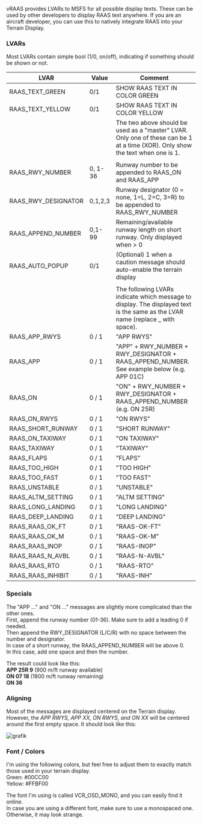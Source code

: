 vRAAS provides LVARs to MSFS for all possible display texts. These can be used by other developers to display RAAS text anywhere.
If you are an aircraft developer, you can use this to natively integrate RAAS into your Terrain Display.

### LVARs

Most LVARs contain simple bool (1/0, on/off), indicating if something should be shown or not.

| LVAR                 | Value    | Comment                                                                                                             |
|----------------------|----------|----------------------------------------------------------------------------------------------------------------------|
| RAAS_TEXT_GREEN      | 0/1      | SHOW RAAS TEXT IN COLOR GREEN                                                                                       |
| RAAS_TEXT_YELLOW     | 0/1      | SHOW RAAS TEXT IN COLOR YELLOW                                                                                      |
|                      |          | The two above should be used as a "master" LVAR. Only one of these can be 1 at a time (XOR). Only show the text when one is 1. |
|                      |          |                                                                                                                     |
| RAAS_RWY_NUMBER      | 0, 1-36  | Runway number to be appended to RAAS_ON and RAAS_APP                                                                |
| RAAS_RWY_DESIGNATOR  | 0,1,2,3  | Runway designator (0 = none, 1=L, 2=C, 3=R) to be appended to RAAS_RWY_NUMBER                                       |
| RAAS_APPEND_NUMBER   | 0,1-99   | Remaining/available runway length on short runway. Only displayed when > 0                                          |
| RAAS_AUTO_POPUP      | 0/1      | (Optional) 1 when a caution message should auto-enable the terrain display                                          |
|                      |          |                                                                                                                     |
|                      |          | The following LVARs indicate which message to display. The displayed text is the same as the LVAR name (replace _ with space). |
| RAAS_APP_RWYS        | 0 / 1    | "APP RWYS"                                                                                                         |
| RAAS_APP             | 0 / 1    | "APP" + RWY_NUMBER + RWY_DESIGNATOR + RAAS_APPEND_NUMBER. See example below (e.g. APP 01C)                         |
| RAAS_ON              | 0 / 1    | "ON" + RWY_NUMBER + RWY_DESIGNATOR + RAAS_APPEND_NUMBER (e.g. ON 25R)                                              |
| RAAS_ON_RWYS         | 0 / 1    | "ON RWYS"                                                                                                          |
| RAAS_SHORT_RUNWAY    | 0 / 1    | "SHORT RUNWAY"                                                                                                     |
| RAAS_ON_TAXIWAY      | 0 / 1    | "ON TAXIWAY"                                                                                                       |
| RAAS_TAXIWAY         | 0 / 1    | "TAXIWAY"                                                                                                          |
| RAAS_FLAPS           | 0 / 1    | "FLAPS"                                                                                                             |
| RAAS_TOO_HIGH        | 0 / 1    | "TOO HIGH"                                                                                                          |
| RAAS_TOO_FAST        | 0 / 1    | "TOO FAST"                                                                                                          |
| RAAS_UNSTABLE        | 0 / 1    | "UNSTABLE"                                                                                                          |
| RAAS_ALTM_SETTING    | 0 / 1    | "ALTM SETTING"                                                                                                      |
| RAAS_LONG_LANDING    | 0 / 1    | "LONG LANDING"                                                                                                      |
| RAAS_DEEP_LANDING    | 0 / 1    | "DEEP LANDING"                                                                                                      |
| RAAS_RAAS_OK_FT      | 0 / 1    | "RAAS-OK-FT"                                                                                                        |
| RAAS_RAAS_OK_M       | 0 / 1    | "RAAS-OK-M"                                                                                                         |
| RAAS_RAAS_INOP       | 0 / 1    | "RAAS-INOP"                                                                                                         |
| RAAS_RAAS_N_AVBL     | 0 / 1    | "RAAS-N-AVBL"                                                                                                       |
| RAAS_RAAS_RTO        | 0 / 1    | "RAAS-RTO"                                                                                                          |
| RAAS_RAAS_INHIBIT    | 0 / 1    | "RAAS-INH"                                                                                                          |

### Specials

The "APP ..." and "ON ..." messages are slightly more complicated than the other ones.<br />
First, append the runway number (01-36). Make sure to add a leading 0 if needed.<br />
Then append the RWY_DESIGNATOR (L/C/R) with no space between the number and designator.<br />
In case of a short runway, the RAAS_APPEND_NUMBER will be above 0.<br />
In this case, add one space and then the number.<br />

The result could look like this:<br />
**APP 25R 9** (900 m/ft runway available)<br />
**ON 07 18** (1800 m/ft runway remaining)<br />
**ON 36** <br />

### Aligning

Most of the messages are displayed centered on the Terrain display.<br />
However, the _APP RWYS, APP XX, ON RWYS, and ON XX_ will be centered around the first empty space.
It should look like this:

![grafik](https://github.com/user-attachments/assets/baf3b861-ed15-48a7-8627-17574df9f2f6)

### Font / Colors
I'm using the following colors, but feel free to adjust them to exactly match those used in your terrain display.<br />
Green: #00CC00<br />
Yellow: #FFBF00<br />

The font I'm using is called VCR_OSD_MONO, and you can easily find it online.<br />
In case you are using a different font, make sure to use a monospaced one. Otherwise, it may look strange.

